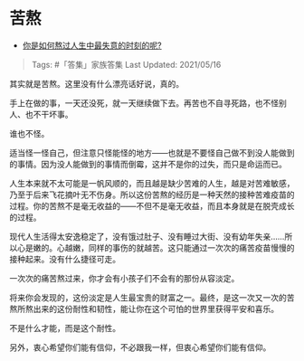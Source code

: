 # 苦熬

- [你是如何熬过人生中最失意的时刻的呢?](https://www.zhihu.com/question/419449683/answer/1498509448)

>Tags: #「答集」家族答集
>Last Updated: 2021/05/16

其实就是苦熬。这里没有什么漂亮话好说，真的。

手上在做的事，一天还没死，就一天继续做下去。再苦也不自寻死路，也不怪别人、也不干坏事。

谁也不怪。

适当怪一怪自己，但注意只怪能怪的地方——也就是不要怪自己做不到没人能做到的事情。因为没人能做到的事情而倒霉，这并不是你的过失，而只是命运而已。

人生本来就不太可能是一帆风顺的，而且越是缺少苦难的人生，越是对苦难敏感，乃至于后来飞花摘叶无不伤身。所以这份苦熬的经历是一种天然的接种苦难疫苗的过程。你的苦熬不是毫无收益的——不但不是毫无收益，而且本身就是在脱壳成长的过程。

现代人生活得太安逸稳定了，没有饿过肚子、没有睡过大街、没有幼年失亲……所以心是嫩的。心越嫩，同样的事伤的就越苦。这只能通过一次次的痛苦疫苗慢慢的接种起来。没有什么捷径可走。

一次次的痛苦熬过来，你才会有小孩子们不会有的那份从容淡定。

将来你会发现的，这份淡定是人生最宝贵的财富之一。最终，是这一次又一次的苦熬所熬出来的这份耐性和韧性，能让你在这个可怕的世界里获得平安和喜乐。

不是什么才能，而是这个耐性。

另外，衷心希望你们能有信仰，不必跟我一样，但衷心希望你们能有信仰。
